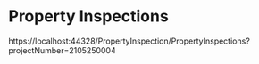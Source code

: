 # Property Inspections

https://localhost:44328/PropertyInspection/PropertyInspections?projectNumber=2105250004
